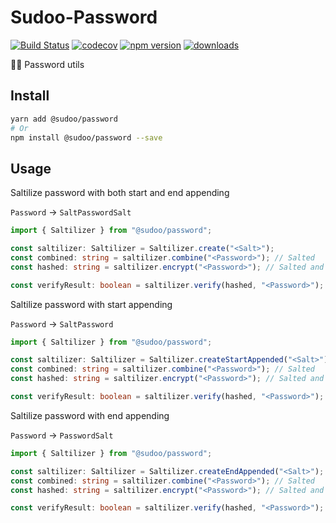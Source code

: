 # Sudoo-Password

[![Build Status](https://travis-ci.com/SudoDotDog/Sudoo-Password.svg?branch=master)](https://travis-ci.com/SudoDotDog/Sudoo-Password)
[![codecov](https://codecov.io/gh/SudoDotDog/Sudoo-Password/branch/master/graph/badge.svg)](https://codecov.io/gh/SudoDotDog/Sudoo-Password)
[![npm version](https://badge.fury.io/js/%40sudoo%2Fpassword.svg)](https://www.npmjs.com/package/@sudoo/password)
[![downloads](https://img.shields.io/npm/dm/@sudoo/password.svg)](https://www.npmjs.com/package/@sudoo/password)

:guardsman: Password utils

## Install

```sh
yarn add @sudoo/password
# Or
npm install @sudoo/password --save
```

## Usage

Saltilize password with both start and end appending

`Password` -> `SaltPasswordSalt`

```ts
import { Saltilizer } from "@sudoo/password";

const saltilizer: Saltilizer = Saltilizer.create("<Salt>");
const combined: string = saltilizer.combine("<Password>"); // Salted
const hashed: string = saltilizer.encrypt("<Password>"); // Salted and Hashed

const verifyResult: boolean = saltilizer.verify(hashed, "<Password>"); // true
```

Saltilize password with start appending

`Password` -> `SaltPassword`

```ts
import { Saltilizer } from "@sudoo/password";

const saltilizer: Saltilizer = Saltilizer.createStartAppended("<Salt>");
const combined: string = saltilizer.combine("<Password>"); // Salted
const hashed: string = saltilizer.encrypt("<Password>"); // Salted and Hashed

const verifyResult: boolean = saltilizer.verify(hashed, "<Password>"); // true
```

Saltilize password with end appending

`Password` -> `PasswordSalt`

```ts
import { Saltilizer } from "@sudoo/password";

const saltilizer: Saltilizer = Saltilizer.createEndAppended("<Salt>");
const combined: string = saltilizer.combine("<Password>"); // Salted
const hashed: string = saltilizer.encrypt("<Password>"); // Salted and Hashed

const verifyResult: boolean = saltilizer.verify(hashed, "<Password>"); // true
```
